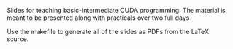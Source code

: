 Slides for teaching basic-intermediate CUDA programming. The material is meant to be presented along with practicals over two full days.

Use the makefile to generate all of the slides as PDFs from the LaTeX source.
